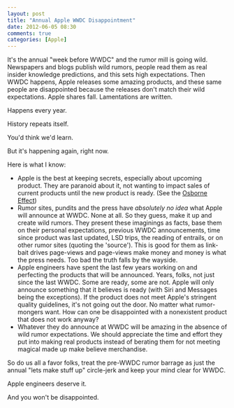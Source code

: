 ```yaml
---
layout: post
title: "Annual Apple WWDC Disappointment"
date: 2012-06-05 08:30
comments: true
categories: [Apple]
---
```


It's the annual "week before WWDC" and the rumor mill is going wild. Newspapers and blogs publish wild rumors, people read them as real insider knowledge predictions, and this sets high expectations. Then WWDC happens, Apple releases some amazing products, and these same people are disappointed because the releases don't match their wild expectations. Apple shares fall. Lamentations are written.

Happens every year.

History repeats itself.

You'd think we'd learn.

But it's happening again, right now.

Here is what I know:

* Apple is the best at keeping secrets, especially about upcoming product. They are paranoid about it, not wanting to impact sales of current products until the new product is ready. (See the [Osborne Effect](http://en.wikipedia.org/wiki/Osborne_effect))
* Rumor sites, pundits and the press have *absolutely no idea* what Apple will announce at WWDC. None at all. So they guess, make it up and create wild rumors. They present these imaginings as facts, base them on their personal expectations, previous WWDC announcements, time since product was last updated, LSD trips, the reading of entrails, or on other rumor sites (quoting the 'source'). This is good for them as link-bait drives page-views and page-views make money and money is what the press needs. Too bad the truth falls by the wayside.
* Apple engineers have spent the last few years working on and perfecting the products that will be announced. Years, folks, not just since the last WWDC. Some are ready, some are not. Apple will only announce something that it believes is ready (with Siri and Messages being the exceptions). If the product does not meet Apple's stringent quality guidelines, it's not going out the door. No matter what rumor-mongers want. How can one be disappointed with a nonexistent product that does not work anyway?
* Whatever they do announce at WWDC will be amazing in the absence of wild rumor expectations. We should appreciate the time and effort they put into making real products instead of berating them for not meeting magical made up make believe merchandise.

So do us all a favor folks, treat the pre-WWDC rumor barrage as just the annual "lets make stuff up" circle-jerk and keep your mind clear for WWDC.

Apple engineers deserve it.

And you won't be disappointed.
